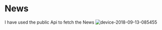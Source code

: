 # News
I have used the public Api to fetch the News
![device-2018-09-13-085455](https://user-images.githubusercontent.com/23735926/45465897-eef4c080-b734-11e8-82f7-1c60fa1b8a6b.png)
